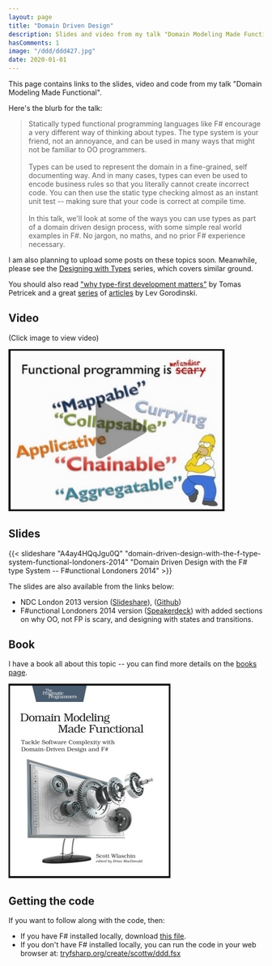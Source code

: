 ```yaml
---
layout: page
title: "Domain Driven Design"
description: Slides and video from my talk "Domain Modeling Made Functional with the F# Type System"
hasComments: 1
image: "/ddd/ddd427.jpg"
date: 2020-01-01
---
```


This page contains links to the slides, video and code from my talk "Domain Modeling Made Functional".

Here's the blurb for the talk:

> Statically typed functional programming languages like F# encourage a very different way of thinking about types.
> The type system is your friend, not an annoyance, and can be used in many ways that might not be familiar to OO programmers.\
> \
> Types can be used to represent the domain in a fine-grained, self documenting way. And in many cases,
> types can even be used to encode business rules so that you literally cannot create incorrect code.
> You can then use the static type checking almost as an instant unit test -- making sure that your code is correct at compile time.\
> \
> In this talk, we'll look at some of the ways you can use types as part of a domain driven design process,
> with some simple real world examples in F#. No jargon, no maths, and no prior F# experience necessary.

I am also planning to upload some posts on these topics soon. Meanwhile, please see the [Designing with Types](/series/designing-with-types.html) series, which covers similar ground.

You should also read ["why type-first development matters"](http://tomasp.net/blog/type-first-development.aspx/) by Tomas Petricek
and a great [series](http://gorodinski.com/blog/2013/02/17/domain-driven-design-with-fsharp-and-eventstore/) of [articles](http://gorodinski.com/blog/2013/04/23/domain-driven-design-with-fsharp-validation/) by Lev Gorodinski.

##  Video

(Click image to view video)

[![Video from NDC Oslo, June 2017](ddd427.jpg)](https://goo.gl/kxVAWt)

##  Slides

{{< slideshare "A4ay4HQqJgu0Q" "domain-driven-design-with-the-f-type-system-functional-londoners-2014" "Domain Driven Design with the F# type System -- F#unctional Londoners 2014" >}}

The slides are also available from the links below:

* NDC London 2013 version ([Slideshare](http://www.slideshare.net/ScottWlaschin/ddd-with-fsharptypesystemlondonndc2013)), ([Github](https://github.com/swlaschin/NDC_London_2013))
* F#unctional Londoners 2014 version ([Speakerdeck](https://speakerdeck.com/swlaschin/domain-driven-design-with-the-f-number-type-system-f-number-unctional-londoners-2014)) with
added sections on why OO, not FP is scary, and designing with states and transitions.

## Book

I have a book all about this topic -- you can find more details on the [books page](/books/).

[![Domain Modeling Made Functional](/books/domain-modeling-made-functional-320.jpg)](/books/)

##  Getting the code

If you want to follow along with the code, then:

* If you have F# installed locally, download [this file](/ddd/ddd.fsx).
* If you don't have F# installed locally, you can run the code in your web browser at: [tryfsharp.org/create/scottw/ddd.fsx](http://www.tryfsharp.org/create/scottw/ddd.fsx)
